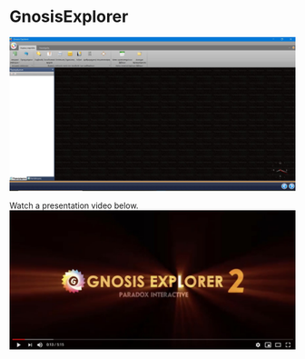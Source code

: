 # GnosisExplorer

![Image1](/pics/Screenshot_1.jpg)

Watch a presentation video below.
[<img src="/pics/Screenshot_2.jpg" >](https://youtu.be/nsKJGLMPJqI)
